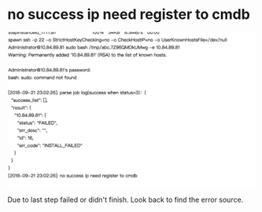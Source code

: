 # no success ip need register to cmdb

![message when install agent on nodeman](../../.gitbook/assets/421537762180_.pic_hd.jpg)

Due to last step failed or didn't finish. Look back to find the error source.

